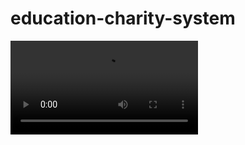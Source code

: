 # education-charity-system
<video src='https://youtu.be/CusrMrEHm1I' />

[project demo](https://youtu.be/CusrMrEHm1I)
